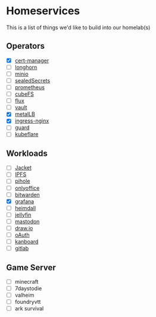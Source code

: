 # Homeservices

This is a list of things we'd like to build into our homelab(s)

## Operators
- [x] [cert-manager](https://cert-manager.io/)
- [ ] [longhorn](https://longhorn.io/)
- [ ] [minio](https://min.io/)
- [ ] [sealedSecrets](https://github.com/bitnami-labs/sealed-secrets)
- [ ] [prometheus](https://prometheus.io/)
- [ ] [cubeFS](https://cubefs.io/)
- [ ] [flux](https://fluxcd.io/)
- [ ] [vault](https://www.vaultproject.io/docs/secrets/key-management)
- [x] [metalLB](https://metallb.universe.tf/)
- [x] [ingress-nginx](https://github.com/kubernetes/ingress-nginx)
- [ ] [guard](https://github.com/kubeguard/guard)
- [ ] [kubeflare](https://kubeflare.com/)

## Workloads
- [ ] [Jacket](https://github.com/Jackett/Jackett)
- [ ] [IPFS](https://ipfs.io/)
- [ ] [pihole](https://pi-hole.net/)
- [ ] [onlyoffice](https://www.onlyoffice.com/)
- [ ] [bitwarden](https://bitwarden.com/help/licensing-on-premise/#:~:text=Self%2Dhosting%20Bitwarden%20is%20free,the%20owner%20of%20an%20organization.)
- [x] [grafana](https://grafana.com/)
- [ ] [heimdall](https://heimdall.site/)
- [ ] [jellyfin](https://jellyfin.org/)
- [ ] [mastodon](https://github.com/mastodon/mastodon)
- [ ] [draw.io](https://github.com/jgraph/drawio)
- [ ] [oAuth](https://github.com/oauth-io)
- [ ] [kanboard](https://kanboard.org/)
- [ ] [gitlab](https://about.gitlab.com/)

## Game Server
- [ ] minecraft
- [ ] 7daystodie
- [ ] valheim
- [ ] foundryvtt
- [ ] ark survival
